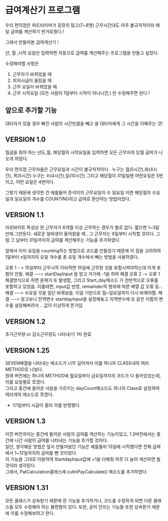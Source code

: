 급여계산기 프로그램
====================
우리 편의점은 파트타이머가 굉장히 많고(7~8명) 근무시간대도 아주 불규칙적이라 매달 급여를 계산하기 번거로웠다.!

그래서 만들어본 급여계산기 !

년, 월 ,시작 요일만 입력하면 자동으로 급여를 계산해주는 프로그램을 만들고 싶었다.

수정해야할 사항은 
1. 근무자가 바뀌었을 때
2. 최저시급이 올랐을 때
3. 근무 요일이 바뀌었을 때
4. 근무 시작요일 (모든 사람이 1일부터 시작이 아니니깐,)
만 수정해주면 된다.!

앞으로 추가할 기능
-------------------
대타자가 있을 경우 
빠진 사람의 시간만큼을 빼고 을 대타자에게 그 시간을 더해주는 것!


VERSION 1.0
--------------------
월급을 줘야 하는 년도,월, 해당월의 시작요일을 입력하면 모든 근무자의 당월 급여가 나오게 하였다.

우리 편의점 근무자들은 근무요일과 시간이 불규칙적이다 . 누구는 월(5시간),화(4시간), 목(5시간)  누구는 수(4시간),일(10시간) 
그리고 해당월이 31일일땐 어떤요일은 5번이고, 어떤 요일은 4번이다.

그렇기 때문에 생각한 건
예를들어 준석이의 근무요일이 수 일요일 이면
해당월의 수요일과 일요일의 개수를 COUNTING하고 급여로 환산하는 방법이었다.

VERSION 1.1
------------------------
아르바이트 특성상 한 근무자가 6개월 이상 근무하는 경우가 별로 없다. 짧으면 1~3달만에 그만둔다.
새로운 알바생이 들어왔을 때 , 그 근무자는 X일부터 시작할 것이다.
그럼 그 날부터 31일까지의 급여를 계산해주는 기능을 추가하였다.

앞에서 이미 요일을 counting하는 방법으로 코드를 만들었기 때문에
이 점을 고려하여 1일부터 x일까지의 요일 개수를 총 요일 개수에서 빼는 방법을 사용하였다.

오류 1 - > 15일부터 근무시작 이라하면 15일에 근무한 것을 포함시켜야하는데 이게 포함이 안됨.
해결 ---> startDayInput 을 받고 거기에 -1을 하여 해결
오류 2 -> 오류 1 해결방식으로 하면 문제가 또 발생함, 그리고 Start_day메소드 가 전반적으로 오류를 포함하고 있었음.
이를테면, input값 반영, remainder의 범위에 따른 배열 값 오류 등.. 
해결 ---> 수요일 것을 일단 바꿔놨음. 이걸 기반으로 월~일요일까지 다시 바꿔야함.
해결 ---> 알고보니 전역변수 startdayInput을 설정해놓고 지역변수에 또 같은 이름의 변수를 설정해버려서 .. 값이 이상하게 뜬거임

VERSION 1.2
------------------------------
추가근무량 or 감소근무량도 나타내기!
1차 완료

VERSION 1.25
-----------------------------
SEVEN배열을 나타내는 메소드가 너무 길어져서 이를 하나의 CLASS내의 여러 METHOD로 나눴다.  
원래 버전에는 하나의 METHOD에 월요일부터 금요일까지의 코드가 다 들어있었는데, 이를 요일별로 쪼갰다.  
그리고 중간에 들어온 사람을 가르키는 dayCount메소드도 하나의 Class로 설정하여 여러개의 메소드로 쪼갰다.  
+ 1/1일부터 시급이 올라 이를 반영했다.

VERSION 1.3
-------------------------
이전 버전까지는 중간에 들어온 사람의 급여를 계산하는 기능이었고, 1.3버전에서는 중간에 나간 사람의 급여를 나타내는 기능을 추가할 것이다.  
일단, 생각해둔 방법은 앞서 만들어놨던 기능은 예를들어 13일에 시작했다면 전체 급여에서 1~12일까지의 급여를 뺀 것이었다.  
이 기능을 그대로 이용하여 StartdayInput값에 +1을 더해줘 하루 더 늘려 계산하면 될 것이라 생각된다.  
그래서, PatCalculation클래스에 cutInPayCalculate() 메소드를 추가하였다. 

VERSION 1.31 
----------------------------
모든 클래스가 상속받기 때문에 한 기능을 추가하거나, 코드를 수정하게 되면 다른 클래스들 모두 수정해야 하는 불편함이 있다.
또한, 굳이 안쓰는 기능들 또한 상속받기 때문에 이를 수정해보려고 한다.
